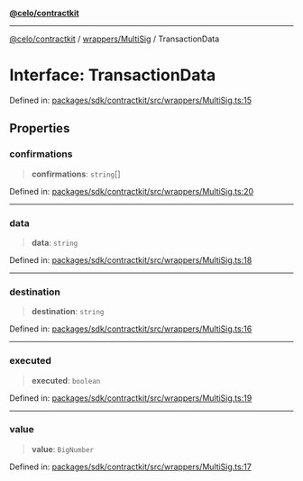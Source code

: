 [**@celo/contractkit**](../../../README.md)

***

[@celo/contractkit](../../../modules.md) / [wrappers/MultiSig](../README.md) / TransactionData

# Interface: TransactionData

Defined in: [packages/sdk/contractkit/src/wrappers/MultiSig.ts:15](https://github.com/celo-org/developer-tooling/blob/master/packages/sdk/contractkit/src/wrappers/MultiSig.ts#L15)

## Properties

### confirmations

> **confirmations**: `string`[]

Defined in: [packages/sdk/contractkit/src/wrappers/MultiSig.ts:20](https://github.com/celo-org/developer-tooling/blob/master/packages/sdk/contractkit/src/wrappers/MultiSig.ts#L20)

***

### data

> **data**: `string`

Defined in: [packages/sdk/contractkit/src/wrappers/MultiSig.ts:18](https://github.com/celo-org/developer-tooling/blob/master/packages/sdk/contractkit/src/wrappers/MultiSig.ts#L18)

***

### destination

> **destination**: `string`

Defined in: [packages/sdk/contractkit/src/wrappers/MultiSig.ts:16](https://github.com/celo-org/developer-tooling/blob/master/packages/sdk/contractkit/src/wrappers/MultiSig.ts#L16)

***

### executed

> **executed**: `boolean`

Defined in: [packages/sdk/contractkit/src/wrappers/MultiSig.ts:19](https://github.com/celo-org/developer-tooling/blob/master/packages/sdk/contractkit/src/wrappers/MultiSig.ts#L19)

***

### value

> **value**: `BigNumber`

Defined in: [packages/sdk/contractkit/src/wrappers/MultiSig.ts:17](https://github.com/celo-org/developer-tooling/blob/master/packages/sdk/contractkit/src/wrappers/MultiSig.ts#L17)
